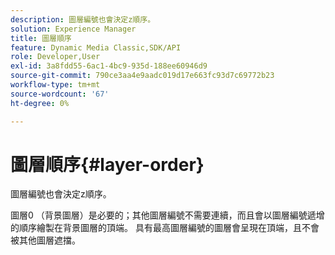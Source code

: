 ```yaml
---
description: 圖層編號也會決定z順序。
solution: Experience Manager
title: 圖層順序
feature: Dynamic Media Classic,SDK/API
role: Developer,User
exl-id: 3a8fdd55-6ac1-4bc9-935d-188ee60946d9
source-git-commit: 790ce3aa4e9aadc019d17e663fc93d7c69772b23
workflow-type: tm+mt
source-wordcount: '67'
ht-degree: 0%

---
```


# 圖層順序{#layer-order}

圖層編號也會決定z順序。

圖層0 （背景圖層）是必要的；其他圖層編號不需要連續，而且會以圖層編號遞增的順序繪製在背景圖層的頂端。 具有最高圖層編號的圖層會呈現在頂端，且不會被其他圖層遮擋。

